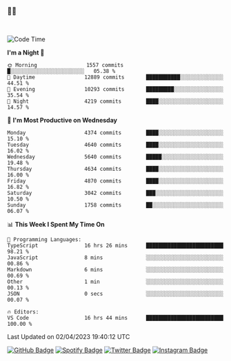 ### 🤙🍺

<!-- <a href="https://github-readme-stats.vercel.app/api?username=hzak2xx&count_private=true&show_icons=true&theme=dracula">
  <img align="center" src="https://github-readme-stats.vercel.app/api?username=hzak2xx&count_private=true&show_icons=true&theme=dracula" />
</a>
</br> -->
</br>

<!--START_SECTION:waka-->
![Code Time](http://img.shields.io/badge/Code%20Time-2%2C287%20hrs%2013%20mins-blue)

**I'm a Night 🦉** 

```text
🌞 Morning                1557 commits        █░░░░░░░░░░░░░░░░░░░░░░░░   05.38 % 
🌆 Daytime                12889 commits       ███████████░░░░░░░░░░░░░░   44.51 % 
🌃 Evening                10293 commits       █████████░░░░░░░░░░░░░░░░   35.54 % 
🌙 Night                  4219 commits        ████░░░░░░░░░░░░░░░░░░░░░   14.57 % 
```
📅 **I'm Most Productive on Wednesday** 

```text
Monday                   4374 commits        ████░░░░░░░░░░░░░░░░░░░░░   15.10 % 
Tuesday                  4640 commits        ████░░░░░░░░░░░░░░░░░░░░░   16.02 % 
Wednesday                5640 commits        █████░░░░░░░░░░░░░░░░░░░░   19.48 % 
Thursday                 4634 commits        ████░░░░░░░░░░░░░░░░░░░░░   16.00 % 
Friday                   4870 commits        ████░░░░░░░░░░░░░░░░░░░░░   16.82 % 
Saturday                 3042 commits        ███░░░░░░░░░░░░░░░░░░░░░░   10.50 % 
Sunday                   1758 commits        ██░░░░░░░░░░░░░░░░░░░░░░░   06.07 % 
```


📊 **This Week I Spent My Time On** 

```text
💬 Programming Languages: 
TypeScript               16 hrs 26 mins      █████████████████████████   98.21 % 
JavaScript               8 mins              ░░░░░░░░░░░░░░░░░░░░░░░░░   00.86 % 
Markdown                 6 mins              ░░░░░░░░░░░░░░░░░░░░░░░░░   00.69 % 
Other                    1 min               ░░░░░░░░░░░░░░░░░░░░░░░░░   00.13 % 
JSON                     0 secs              ░░░░░░░░░░░░░░░░░░░░░░░░░   00.07 % 

🔥 Editors: 
VS Code                  16 hrs 44 mins      █████████████████████████   100.00 % 
```


 Last Updated on 02/04/2023 19:40:12 UTC
<!--END_SECTION:waka-->

[![GitHub Badge](https://img.shields.io/badge/GitHub-100000?style=for-the-badge&logo=github&logoColor=white)](https://github.com/hzak2xx)
[![Spotify Badge](https://img.shields.io/badge/Spotify-1ED760?&style=for-the-badge&logo=spotify&logoColor=white)](https://open.spotify.com/user/uf90s6sbbh75a1mt44clkhkvf)
[![Twitter Badge](https://img.shields.io/badge/Twitter-1DA1F2?style=for-the-badge&logo=twitter&logoColor=white)](https://twitter.com/hzak2xx)
[![Instagram Badge](https://img.shields.io/badge/Instagram-E4405F?style=for-the-badge&logo=instagram&logoColor=white)](https://www.instagram.com/hzak2xx/)
